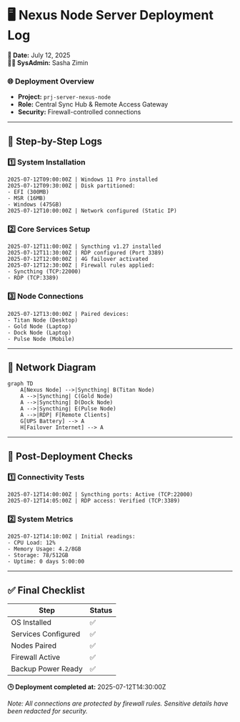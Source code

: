 # **🖥  Nexus Node Server Deployment Log**  
**📅 Date:** July 12, 2025  
**👨‍💻 SysAdmin:** Sasha Zimin  

### **🌐 Deployment Overview**  
- **Project:** `prj-server-nexus-node`  
- **Role:** Central Sync Hub & Remote Access Gateway  
- **Security:** Firewall-controlled connections  

---

## **📜 Step-by-Step Logs**  

### **1️⃣ System Installation**  
```log
2025-07-12T09:00:00Z | Windows 11 Pro installed  
2025-07-12T09:30:00Z | Disk partitioned:  
- EFI (300MB)  
- MSR (16MB)  
- Windows (475GB)  
2025-07-12T10:00:00Z | Network configured (Static IP)  
```

### **2️⃣ Core Services Setup**  
```log
2025-07-12T11:00:00Z | Syncthing v1.27 installed  
2025-07-12T11:30:00Z | RDP configured (Port 3389)  
2025-07-12T12:00:00Z | 4G failover activated  
2025-07-12T12:30:00Z | Firewall rules applied:  
- Syncthing (TCP:22000)  
- RDP (TCP:3389)  
```

### **3️⃣ Node Connections**  
```log
2025-07-12T13:00:00Z | Paired devices:  
- Titan Node (Desktop)  
- Gold Node (Laptop)  
- Dock Node (Laptop)  
- Pulse Node (Mobile)  
```

---

## **🔗 Network Diagram**  
```mermaid
graph TD
    A[Nexus Node] -->|Syncthing| B(Titan Node)
    A -->|Syncthing| C(Gold Node)
    A -->|Syncthing| D(Dock Node)
    A -->|Syncthing| E(Pulse Node)
    A -->|RDP| F[Remote Clients]
    G[UPS Battery] --> A
    H[Failover Internet] --> A
```

---

## **🧪 Post-Deployment Checks**  

### **1️⃣ Connectivity Tests**  
```log
2025-07-12T14:00:00Z | Syncthing ports: Active (TCP:22000)  
2025-07-12T14:05:00Z | RDP access: Verified (TCP:3389)  
```

### **2️⃣ System Metrics**  
```log
2025-07-12T14:10:00Z | Initial readings:  
- CPU Load: 12%  
- Memory Usage: 4.2/8GB  
- Storage: 78/512GB  
- Uptime: 0 days 5:00:00  
```

---

## **✅ Final Checklist**  
| **Step**               | **Status** |  
|------------------------|------------|  
| OS Installed           | ✅         |  
| Services Configured    | ✅         |  
| Nodes Paired           | ✅         |  
| Firewall Active        | ✅         |  
| Backup Power Ready     | ✅         |  

**🕒 Deployment completed at:** 2025-07-12T14:30:00Z  

*Note: All connections are protected by firewall rules. Sensitive details have been redacted for security.*
